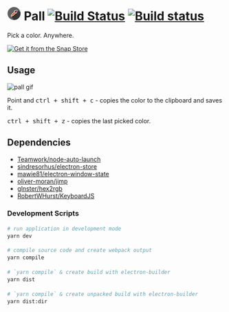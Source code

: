 # ![pall icon](https://raw.githubusercontent.com/dandansoysauce/pall/master/build/icon-mini.png "pall icon") Pall [![Build Status](https://travis-ci.org/dandansoysauce/pall.svg?branch=master)](https://travis-ci.org/dandansoysauce/pall) [![Build status](https://ci.appveyor.com/api/projects/status/2f5ymuc0h94xsman?svg=true)](https://ci.appveyor.com/project/dandansoysauce/pall)

Pick a color. Anywhere.

[![Get it from the Snap Store](https://snapcraft.io/static/images/badges/en/snap-store-black.svg)](https://snapcraft.io/pall)

## Usage

![pall gif](https://media.giphy.com/media/6IgmK66Gn8zalvazG0/giphy.gif "pall usage")

Point and <kbd>ctrl + shift + c</kbd> - copies the color to the clipboard and saves it.

<kbd>ctrl + shift + z</kbd> - copies the last picked color.

## Dependencies

* [Teamwork/node-auto-launch](https://github.com/Teamwork/node-auto-launch)
* [sindresorhus/electron-store](https://github.com/sindresorhus/electron-store)
* [mawie81/electron-window-state](https://github.com/mawie81/electron-window-state)
* [oliver-moran/jimp](https://github.com/oliver-moran/jimp)
* [glnster/hex2rgb](https://github.com/glnster/hex2rgb)
* [RobertWHurst/KeyboardJS](https://github.com/RobertWHurst/KeyboardJS)

### Development Scripts

```bash
# run application in development mode
yarn dev

# compile source code and create webpack output
yarn compile

# `yarn compile` & create build with electron-builder
yarn dist

# `yarn compile` & create unpacked build with electron-builder
yarn dist:dir
```
